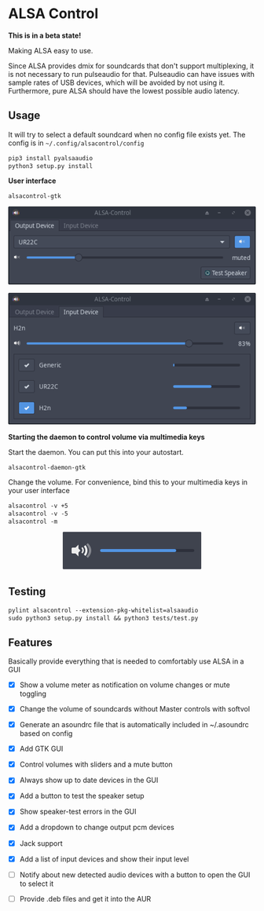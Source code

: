 # ALSA Control

**This is in a beta state!**

Making ALSA easy to use.

Since ALSA provides dmix for soundcards that don't support multiplexing, it is not necessary to run pulseaudio for that.
Pulseaudio can have issues with sample rates of USB devices, which will be avoided by not using it.
Furthermore, pure ALSA should have the lowest possible audio latency.

## Usage

It will try to select a default soundcard when no config file exists yet. The config is in `~/.config/alsacontrol/config`

```
pip3 install pyalsaaudio
python3 setup.py install
```

**User interface**

```
alsacontrol-gtk
```

<p align="center">
    <img src="data/output-device.png"/>
</p>
<p align="center">
    <img src="data/input-devices.png"/>
</p>


**Starting the daemon to control volume via multimedia keys**

Start the daemon. You can put this into your autostart.

```
alsacontrol-daemon-gtk
```

Change the volume. For convenience, bind this to your multimedia keys in your user interface

```
alsacontrol -v +5
alsacontrol -v -5
alsacontrol -m
```

<p align="center">
    <img src="data/notifications.png"/>
</p>


## Testing

```
pylint alsacontrol --extension-pkg-whitelist=alsaaudio
sudo python3 setup.py install && python3 tests/test.py
```


## Features

Basically provide everything that is needed to comfortably use ALSA in a GUI

- [x] Show a volume meter as notification on volume changes or mute toggling
- [x] Change the volume of soundcards without Master controls with softvol
- [x] Generate an asoundrc file that is automatically included in ~/.asoundrc based on config
- [x] Add GTK GUI
- [x] Control volumes with sliders and a mute button
- [x] Always show up to date devices in the GUI
- [x] Add a button to test the speaker setup
- [x] Show speaker-test errors in the GUI
- [x] Add a dropdown to change output pcm devices
- [x] Jack support
- [x] Add a list of input devices and show their input level
- [ ] Notify about new detected audio devices with a button to open the GUI to select it
- [ ] Provide .deb files and get it into the AUR

